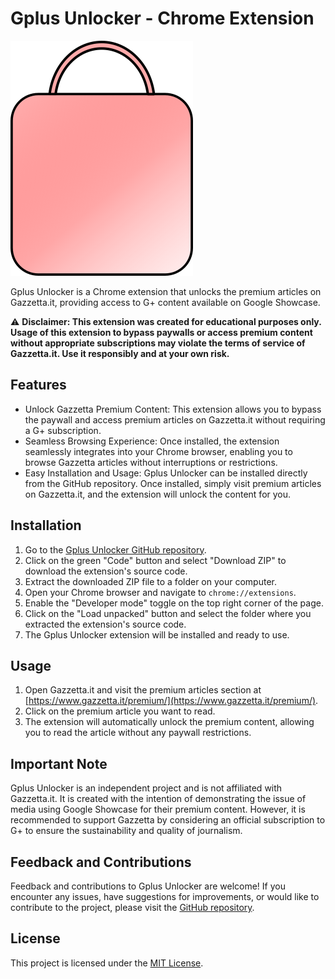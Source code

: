 # Gplus Unlocker - Chrome Extension

<p align="center">

![image](https://raw.githubusercontent.com/salsan/gplus-unlocker/main/src/images/logo.png)

</p>

Gplus Unlocker is a Chrome extension that unlocks the premium articles on Gazzetta.it, providing access to G+ content available on Google Showcase.

⚠️ **Disclaimer: This extension was created for educational purposes only. Usage of this extension to bypass paywalls or access premium content without appropriate subscriptions may violate the terms of service of Gazzetta.it. Use it responsibly and at your own risk.**

## Features

- Unlock Gazzetta Premium Content: This extension allows you to bypass the paywall and access premium articles on Gazzetta.it without requiring a G+ subscription.
- Seamless Browsing Experience: Once installed, the extension seamlessly integrates into your Chrome browser, enabling you to browse Gazzetta articles without interruptions or restrictions.
- Easy Installation and Usage: Gplus Unlocker can be installed directly from the GitHub repository. Once installed, simply visit premium articles on Gazzetta.it, and the extension will unlock the content for you.

## Installation

1. Go to the [Gplus Unlocker GitHub repository](https://github.com/salsan/gplus-unlocker).
2. Click on the green "Code" button and select "Download ZIP" to download the extension's source code.
3. Extract the downloaded ZIP file to a folder on your computer.
4. Open your Chrome browser and navigate to `chrome://extensions`.
5. Enable the "Developer mode" toggle on the top right corner of the page.
6. Click on the "Load unpacked" button and select the folder where you extracted the extension's source code.
7. The Gplus Unlocker extension will be installed and ready to use.

## Usage

1. Open Gazzetta.it and visit the premium articles section at [https://www.gazzetta.it/premium/](https://www.gazzetta.it/premium/).
2. Click on the premium article you want to read.
3. The extension will automatically unlock the premium content, allowing you to read the article without any paywall restrictions.

## Important Note

Gplus Unlocker is an independent project and is not affiliated with Gazzetta.it. It is created with the intention of demonstrating the issue of media using Google Showcase for their premium content. However, it is recommended to support Gazzetta by considering an official subscription to G+ to ensure the sustainability and quality of journalism.

## Feedback and Contributions

Feedback and contributions to Gplus Unlocker are welcome! If you encounter any issues, have suggestions for improvements, or would like to contribute to the project, please visit the [GitHub repository](https://github.com/salsan/gplus-unlocker).

## License

This project is licensed under the [MIT License](LICENSE).
